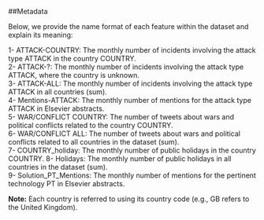 ##Metadata

Below, we provide the name format of each feature within the dataset and explain its meaning:<br>

1- ATTACK-COUNTRY: The monthly number of incidents involving the attack type ATTACK in the country COUNTRY.<br>
2- ATTACK-?: The monthly number of incidents involving the attack type ATTACK, where the country is unknown.<br>
3- ATTACK-ALL: The monthly number of incidents involving the attack type ATTACK in all countries (sum).<br>
4- Mentions-ATTACK: The monthly number of mentions for the attack type ATTACK in Elsevier abstracts.<br>
5- WAR/CONFLICT COUNTRY: The number of tweets about wars and political conflicts related to the country COUNTRY.<br>
6- WAR/CONFLICT ALL: The number of tweets about wars and political conflicts related to all countries in the dataset (sum).<br>
7- COUNTRY_holiday: The monthly number of public holidays in the country COUNTRY.
8- Holidays: The monthly number of public holidays in all countries in the dataset (sum).<br>
9- Solution_PT_Mentions: The monthly number of mentions for the pertinent technology PT in Elsevier abstracts.<br>


**Note:** Each country is referred to using its country code (e.g., GB refers to the United Kingdom).
